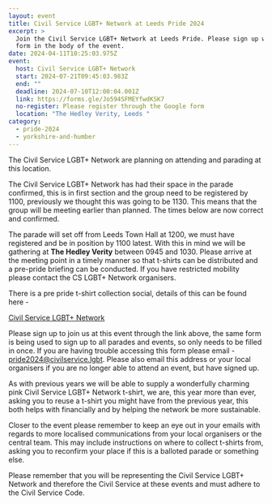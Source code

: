 ```yaml
---
layout: event
title: Civil Service LGBT+ Network at Leeds Pride 2024
excerpt: >
  Join the Civil Service LGBT+ Network at Leeds Pride. Please sign up with the
  form in the body of the event.
date: 2024-04-11T10:25:03.975Z
event:
  host: Civil Service LGBT+ Network
  start: 2024-07-21T09:45:03.983Z
  end: ""
  deadline: 2024-07-10T12:00:04.001Z
  link: https://forms.gle/Jo594SFMEYfwdKSK7
  no-register: Please register through the Google form
  location: "The Hedley Verity, Leeds "
category:
  - pride-2024
  - yorkshire-and-humber
---
```

The Civil Service LGBT+ Network are planning on attending and parading at this location.

The Civil Service LGBT+ Network has had their space in the parade confirmed, this is in first section and the group need to be registered by 1100, previously we thought this was going to be 1130. This means that the group will be meeting earlier than planned. The times below are now correct and confirmed.

T﻿he parade will set off from Leeds Town Hall at 1200, we must have registered and be in position by 1100 latest. With this in mind we will be gathering at **The Hedley Verity** between 0945 and 1030. Please arrive at the meeting point in a timely manner so that t-shirts can be distributed and a pre-pride briefing can be conducted. If you have restricted mobility please contact the CS LGBT+ Network organisers. 

T﻿here is a pre pride t-shirt collection social, details of this can be found here -

[Civil Service LGBT+ Network](https://www.civilservice.lgbt/event/2024-07-03-cs-lgbt-network-leeds-pre-pride-t-shirt-collection-social)

Please sign up to join us at this event through the link above, the same form is being used to sign up to all parades and events, so only needs to be filled in once. If you are having trouble accessing this form please email - [pride2024@civilservice.lgbt](mailto:pride2024@civilservice.lgbt). Please also email this address or your local organisers if you are no longer able to attend an event, but have signed up.

As with previous years we will be able to supply a wonderfully charming pink Civil Service LGBT+ Network t-shirt, we are, this year more than ever, asking you to reuse a t-shirt you might have from the previous year, this both helps with financially and by helping the network be more sustainable. 

Closer to the event please remember to keep an eye out in your emails with regards to more localised communications from your local organisers or the central team. This may include instructions on where to collect t-shirts from, asking you to reconfirm your place if this is a balloted parade or something else.

Please remember that you will be representing the Civil Service LGBT+ Network and therefore the Civil Service at these events and must adhere to the Civil Service Code.